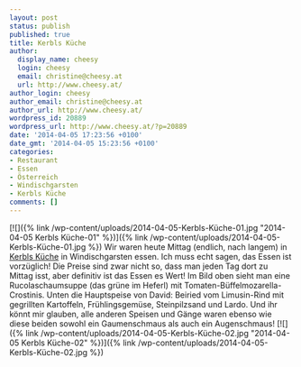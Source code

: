 ```yaml
---
layout: post
status: publish
published: true
title: Kerbls Küche
author:
  display_name: cheesy
  login: cheesy
  email: christine@cheesy.at
  url: http://www.cheesy.at/
author_login: cheesy
author_email: christine@cheesy.at
author_url: http://www.cheesy.at/
wordpress_id: 20889
wordpress_url: http://www.cheesy.at/?p=20889
date: '2014-04-05 17:23:56 +0100'
date_gmt: '2014-04-05 15:23:56 +0100'
categories:
- Restaurant
- Essen
- Österreich
- Windischgarsten
- Kerbls Küche
comments: []
---
```

[![]({% link /wp-content/uploads/2014-04-05-Kerbls-Küche-01.jpg "2014-04-05 Kerbls Küche-01" %})]({% link /wp-content/uploads/2014-04-05-Kerbls-Küche-01.jpg %})
Wir waren heute Mittag (endlich, nach langem) in [Kerbls Küche](http://kerbls-kueche.at/) in Windischgarsten essen. Ich muss echt sagen, das Essen ist vorzüglich! Die Preise sind zwar nicht so, dass man jeden Tag dort zu Mittag isst, aber definitiv ist das Essen es Wert! Im Bild oben sieht man eine Rucolaschaumsuppe (das grüne im Heferl) mit Tomaten-Büffelmozarella-Crostinis.
Unten die Hauptspeise von David: Beiried vom Limusin-Rind mit gegrillten Kartoffeln, Frühlingsgemüse, Steinpilzsand und Lardo.
Und ihr könnt mir glauben, alle anderen Speisen und Gänge waren ebenso wie diese beiden sowohl ein Gaumenschmaus als auch ein Augenschmaus!
[![]({% link /wp-content/uploads/2014-04-05-Kerbls-Küche-02.jpg "2014-04-05 Kerbls Küche-02" %})]({% link /wp-content/uploads/2014-04-05-Kerbls-Küche-02.jpg %})
